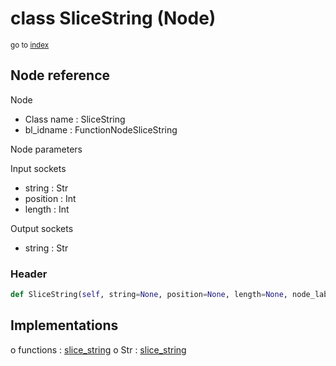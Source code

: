 # class SliceString (Node)

<sub>go to [index](/docs/index.md)</sub>

## Node reference

Node
 - Class name : SliceString
 - bl_idname : FunctionNodeSliceString

Node parameters

Input sockets
 - string : Str
 - position : Int
 - length : Int

Output sockets
 - string : Str

### Header

``` python
def SliceString(self, string=None, position=None, length=None, node_label=None, node_color=None):
```

## Implementations

o functions : [slice_string](/docs/GeoNodes_classes/slice_string.md)
o Str : [slice_string](#slice_string) 

